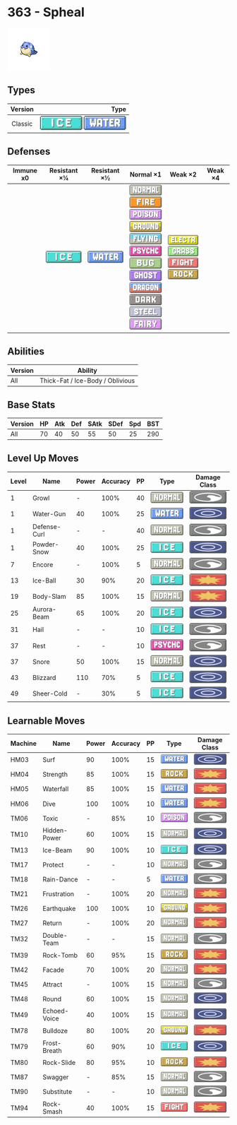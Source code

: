 # 363 - Spheal

![spheal](../img/pokemon/363.png)

## Types

| Version | Type                                                          |
| :-----: | ------------------------------------------------------------: |
| Classic | ![ice](../img/types/ice.png) ![water](../img/types/water.png) |

## Defenses

| Immune x0 | Resistant ×¼                 | Resistant ×½                     | Normal ×1                                                                                                                                                                                                                                                                                                                                                                                                                                                     | Weak ×2                                                                                                                                                   | Weak ×4 |
| --------- | ---------------------------- | -------------------------------- | ------------------------------------------------------------------------------------------------------------------------------------------------------------------------------------------------------------------------------------------------------------------------------------------------------------------------------------------------------------------------------------------------------------------------------------------------------------- | --------------------------------------------------------------------------------------------------------------------------------------------------------- | ------- |
|           | ![ice](../img/types/ice.png) | ![water](../img/types/water.png) | ![normal](../img/types/normal.png)<br/>![fire](../img/types/fire.png)<br/>![poison](../img/types/poison.png)<br/>![ground](../img/types/ground.png)<br/>![flying](../img/types/flying.png)<br/>![psychic](../img/types/psychic.png)<br/>![bug](../img/types/bug.png)<br/>![ghost](../img/types/ghost.png)<br/>![dragon](../img/types/dragon.png)<br/>![dark](../img/types/dark.png)<br/>![steel](../img/types/steel.png)<br/>![fairy](../img/types/fairy.png) | ![electric](../img/types/electric.png)<br/>![grass](../img/types/grass.png)<br/>![fighting](../img/types/fighting.png)<br/>![rock](../img/types/rock.png) |         |

## Abilities

| Version | Ability                          |
| ------- | -------------------------------- |
| All     | Thick-Fat / Ice-Body / Oblivious |

## Base Stats

| Version | HP | Atk | Def | SAtk | SDef | Spd | BST |
| ------- | -- | --- | --- | ---- | ---- | --- | --- |
| All     | 70 | 40  | 50  | 55   | 50   | 25  | 290 |

## Level Up Moves

| Level | Name         | Power | Accuracy | PP | Type                                 | Damage Class                           |
| ----- | ------------ | ----- | -------- | -- | ------------------------------------ | -------------------------------------- |
| 1     | Growl        | -     | 100%     | 40 | ![normal](../img/types/normal.png)   | ![status](../img/types/status.png)     |
| 1     | Water-Gun    | 40    | 100%     | 25 | ![water](../img/types/water.png)     | ![special](../img/types/special.png)   |
| 1     | Defense-Curl | -     | -        | 40 | ![normal](../img/types/normal.png)   | ![status](../img/types/status.png)     |
| 1     | Powder-Snow  | 40    | 100%     | 25 | ![ice](../img/types/ice.png)         | ![special](../img/types/special.png)   |
| 7     | Encore       | -     | 100%     | 5  | ![normal](../img/types/normal.png)   | ![status](../img/types/status.png)     |
| 13    | Ice-Ball     | 30    | 90%      | 20 | ![ice](../img/types/ice.png)         | ![physical](../img/types/physical.png) |
| 19    | Body-Slam    | 85    | 100%     | 15 | ![normal](../img/types/normal.png)   | ![physical](../img/types/physical.png) |
| 25    | Aurora-Beam  | 65    | 100%     | 20 | ![ice](../img/types/ice.png)         | ![special](../img/types/special.png)   |
| 31    | Hail         | -     | -        | 10 | ![ice](../img/types/ice.png)         | ![status](../img/types/status.png)     |
| 37    | Rest         | -     | -        | 10 | ![psychic](../img/types/psychic.png) | ![status](../img/types/status.png)     |
| 37    | Snore        | 50    | 100%     | 15 | ![normal](../img/types/normal.png)   | ![special](../img/types/special.png)   |
| 43    | Blizzard     | 110   | 70%      | 5  | ![ice](../img/types/ice.png)         | ![special](../img/types/special.png)   |
| 49    | Sheer-Cold   | -     | 30%      | 5  | ![ice](../img/types/ice.png)         | ![special](../img/types/special.png)   |

## Learnable Moves

| Machine | Name         | Power | Accuracy | PP | Type                                   | Damage Class                           |
| ------- | ------------ | ----- | -------- | -- | -------------------------------------- | -------------------------------------- |
| HM03    | Surf         | 90    | 100%     | 15 | ![water](../img/types/water.png)       | ![special](../img/types/special.png)   |
| HM04    | Strength     | 85    | 100%     | 15 | ![rock](../img/types/rock.png)         | ![physical](../img/types/physical.png) |
| HM05    | Waterfall    | 85    | 100%     | 15 | ![water](../img/types/water.png)       | ![physical](../img/types/physical.png) |
| HM06    | Dive         | 100   | 100%     | 10 | ![water](../img/types/water.png)       | ![physical](../img/types/physical.png) |
| TM06    | Toxic        | -     | 85%      | 10 | ![poison](../img/types/poison.png)     | ![status](../img/types/status.png)     |
| TM10    | Hidden-Power | 60    | 100%     | 15 | ![normal](../img/types/normal.png)     | ![special](../img/types/special.png)   |
| TM13    | Ice-Beam     | 90    | 100%     | 10 | ![ice](../img/types/ice.png)           | ![special](../img/types/special.png)   |
| TM17    | Protect      | -     | -        | 10 | ![normal](../img/types/normal.png)     | ![status](../img/types/status.png)     |
| TM18    | Rain-Dance   | -     | -        | 5  | ![water](../img/types/water.png)       | ![status](../img/types/status.png)     |
| TM21    | Frustration  | -     | 100%     | 20 | ![normal](../img/types/normal.png)     | ![physical](../img/types/physical.png) |
| TM26    | Earthquake   | 100   | 100%     | 10 | ![ground](../img/types/ground.png)     | ![physical](../img/types/physical.png) |
| TM27    | Return       | -     | 100%     | 20 | ![normal](../img/types/normal.png)     | ![physical](../img/types/physical.png) |
| TM32    | Double-Team  | -     | -        | 15 | ![normal](../img/types/normal.png)     | ![status](../img/types/status.png)     |
| TM39    | Rock-Tomb    | 60    | 95%      | 15 | ![rock](../img/types/rock.png)         | ![physical](../img/types/physical.png) |
| TM42    | Facade       | 70    | 100%     | 20 | ![normal](../img/types/normal.png)     | ![physical](../img/types/physical.png) |
| TM45    | Attract      | -     | 100%     | 15 | ![normal](../img/types/normal.png)     | ![status](../img/types/status.png)     |
| TM48    | Round        | 60    | 100%     | 15 | ![normal](../img/types/normal.png)     | ![special](../img/types/special.png)   |
| TM49    | Echoed-Voice | 40    | 100%     | 15 | ![normal](../img/types/normal.png)     | ![special](../img/types/special.png)   |
| TM78    | Bulldoze     | 80    | 100%     | 20 | ![ground](../img/types/ground.png)     | ![physical](../img/types/physical.png) |
| TM79    | Frost-Breath | 60    | 90%      | 10 | ![ice](../img/types/ice.png)           | ![special](../img/types/special.png)   |
| TM80    | Rock-Slide   | 80    | 95%      | 10 | ![rock](../img/types/rock.png)         | ![physical](../img/types/physical.png) |
| TM87    | Swagger      | -     | 85%      | 15 | ![normal](../img/types/normal.png)     | ![status](../img/types/status.png)     |
| TM90    | Substitute   | -     | -        | 10 | ![normal](../img/types/normal.png)     | ![status](../img/types/status.png)     |
| TM94    | Rock-Smash   | 40    | 100%     | 15 | ![fighting](../img/types/fighting.png) | ![physical](../img/types/physical.png) |